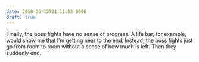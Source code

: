 ```yaml
---
date: 2018-05-12T21:11:53-0600
draft: true
---
```




Finally, the boss fights have no sense of progress. A life bar, for example, would show me that I’m getting near to the end. Instead, the boss fights just go from room to room without a sense of how much is left. Then they suddenly end.




